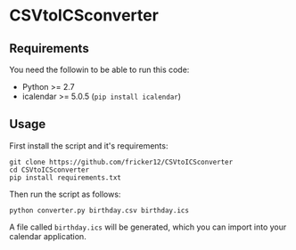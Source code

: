 # CSVtoICSconverter

## Requirements

You need the followin to be able to run this code:

* Python >= 2.7
* icalendar >= 5.0.5 (`pip install icalendar`)

## Usage

First install the script and it's requirements:

```
git clone https://github.com/fricker12/CSVtoICSconverter
cd CSVtoICSconverter
pip install requirements.txt
```
Then run the script as follows:
```
python converter.py birthday.csv birthday.ics
```

A file called `birthday.ics` will be generated, which you can import into your calendar application.